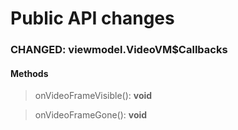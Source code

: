 # Public API changes
### CHANGED:  viewmodel.VideoVM$Callbacks

#### Methods


> onVideoFrameVisible(): **void**

> onVideoFrameGone(): **void**
